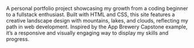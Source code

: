 A personal portfolio project showcasing my growth from a coding beginner to a fullstack enthusiast. Built with HTML and CSS, this site features a creative landscape design with mountains, lakes, and clouds, reflecting my path in web development. Inspired by the App Brewery Capstone example, it’s a responsive and visually engaging way to display my skills and progress.
